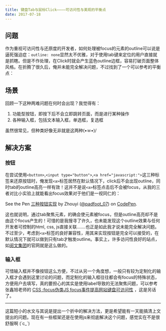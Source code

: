 ```yaml
---
title: 键盘Tab与鼠标Click————可访问性与美观的平衡点
date: 2017-07-18
---
```


## 问题

作为重视可访问性与还原度的开发者，如何处理被focus的元素的outline可以说是逼死强迫症：`outline: none`显然太不优雅，对于使用tab键来定位的用户直接就是抓瞎。但是不作处理，在Click时就会产生蓝色outline边框，容易打破页面整体风格。在折腾了很久后，俺并未能完全解决问题，不过找到了一个可以参考的平衡点：

## 场景

回顾一下这种两难问题在何时会出现？我觉得有：

1. 功能型按钮，即按下后不会立即跳转页面，而是进行某种操作
2. 各种输入框，包括文本输入框，单选框，复选框

虽然很常见，但种类好像无非就是这两种(•ㅂ•)/

## 解决方案

### 按钮

在尝试使用`<button>`,`<input type="button">`,`<a href="javascript:">`这三种标签来还原按钮时，俺发现`<a>`标签居然在默认情况下，click后不会出现outline，同时tab的outline高亮一样有效！这并不是说`<a>`标签点击后不会被focus，从我的三者对比小实验上就能看出focus效果对于他们是一视同仁的：

<p data-height="262" data-theme-id="dark" data-slug-hash="RgmBPK" data-default-tab="html,result" data-user="padfoot_07" data-embed-version="2" data-pen-title="三种按钮实现" class="codepen">See the Pen <a href="https://codepen.io/padfoot_07/pen/RgmBPK/">三种按钮实现</a> by Zhouyi (<a href="https://codepen.io/padfoot_07">@padfoot_07</a>) on <a href="https://codepen.io">CodePen</a>.</p>
<script async src="https://production-assets.codepen.io/assets/embed/ei.js"></script>

这也就说明，通过tab聚焦元素，的确会使元素被focus，但是outline高亮却不是由这个focus产生的！可惜的是我搜寻了许久，也未能发现这个outline效果与任何开发者可控制的html, css, js直接关联.......也正是如此我才说未能完全解决问题。不过至少，考虑到`<a>`标签的良好兼容性，用其来实现按钮是完全可以接受的，在默认情况下就可以做到只有tab才触发outline。事实上，许多访问性良好的站点，如[阅文集团](http://www.yuewen.com/)的官网就是这么做的。

### 输入框

可惜输入框并不像按钮这么方便，不过从另一个角度想，一般只有较为定制化的输入框才会遇到这里讨论的问题，而定制化的输入框往往都会有focus的特殊状态，方便用户去填写，真的要担心的其实是使用label导致的无法聚焦问题，可以参考张鑫旭老师的 [CSS :focus伪类JS focus事件提高网站键盘可访问性](http://www.zhangxinxu.com/wordpress/2017/04/css-focus-js-improve-accessibility-keyboard/) ，这是另话了。

---

这篇短小的水文与其说是提出一个折中的解决方法，更是希望能有一天能搞清上文提出的问题。现在有一些框架还是在使用js来彻底解决这个问题，感觉实在不是很舒服啊 (´c_`)